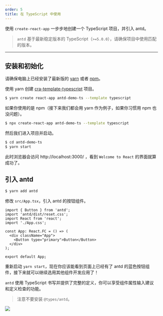 ```yaml
---
order: 5
title: 在 TypeScript 中使用
---
```


使用 `create-react-app` 一步步地创建一个 TypeScript 项目，并引入 antd。

> `antd` 基于最新稳定版本的 TypeScript（`>=5.0.0`），请确保项目中使用匹配的版本。

---

## 安装和初始化

请确保电脑上已经安装了最新版的 [yarn](https://yarnpkg.com) 或者 [npm](https://www.npmjs.com/)。

使用 yarn 创建 [cra-template-typescript](https://github.com/facebook/create-react-app/tree/master/packages/cra-template-typescript) 项目。

```bash
$ yarn create react-app antd-demo-ts --template typescript
```

如果你使用的是 npm（接下来我们都会用 yarn 作为例子，如果你习惯用 npm 也没问题）。

```bash
$ npx create-react-app antd-demo-ts --template typescript
```

然后我们进入项目并启动。

```bash
$ cd antd-demo-ts
$ yarn start
```

此时浏览器会访问 http://localhost:3000/ ，看到 `Welcome to React` 的界面就算成功了。

## 引入 antd

```bash
$ yarn add antd
```

修改 `src/App.tsx`，引入 antd 的按钮组件。

```tsx
import { Button } from 'antd';
import 'antd/dist/reset.css';
import React from 'react';
import './App.css';

const App: React.FC = () => (
  <div className="App">
    <Button type="primary">Button</Button>
  </div>
);

export default App;
```

重新启动 `yarn start`，现在你应该能看到页面上已经有了 antd 的蓝色按钮组件，接下来就可以继续选用其他组件开发应用了！

`antd` 使用 TypeScript 书写并提供了完整的定义，你可以享受组件属性输入建议和定义检查的功能。

> 注意不要安装 `@types/antd`。

![](https://gw.alipayobjects.com/zos/antfincdn/26L5vPoLug/8d7da796-175e-40af-8eea-e7031ba09f9f.png)
